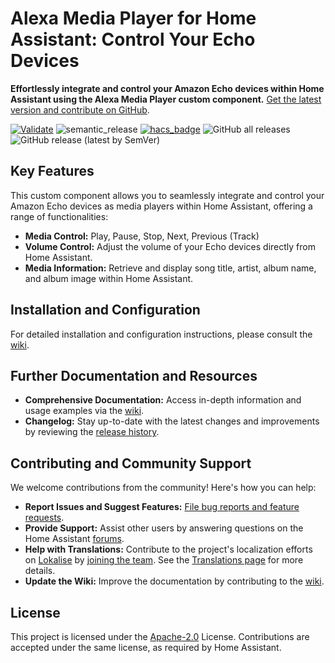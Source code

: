 # Alexa Media Player for Home Assistant: Control Your Echo Devices

**Effortlessly integrate and control your Amazon Echo devices within Home Assistant using the Alexa Media Player custom component.**  [Get the latest version and contribute on GitHub](https://github.com/alandtse/alexa_media_player).

[![Validate](https://github.com/alandtse/alexa_media_player/actions/workflows/validate.yaml/badge.svg)](https://github.com/alandtse/alexa_media_player/actions/workflows/validate.yaml)
![semantic_release](https://github.com/alandtse/alexa_media_player/workflows/semantic_release/badge.svg)
[![hacs_badge](https://img.shields.io/badge/HACS-Default-orange.svg)](https://github.com/hacs/integration)
![GitHub all releases](https://img.shields.io/github/downloads/alandtse/alexa_media_player/total)
![GitHub release (latest by SemVer)](https://img.shields.io/github/downloads/alandtse/alexa_media_player/latest/total)

## Key Features

This custom component allows you to seamlessly integrate and control your Amazon Echo devices as media players within Home Assistant, offering a range of functionalities:

*   **Media Control:** Play, Pause, Stop, Next, Previous (Track)
*   **Volume Control:** Adjust the volume of your Echo devices directly from Home Assistant.
*   **Media Information:** Retrieve and display song title, artist, album name, and album image within Home Assistant.

## Installation and Configuration

For detailed installation and configuration instructions, please consult the [wiki](https://github.com/alandtse/alexa_media_player/wiki/Configuration).

## Further Documentation and Resources

*   **Comprehensive Documentation:** Access in-depth information and usage examples via the [wiki](https://github.com/alandtse/alexa_media_player/wiki).
*   **Changelog:** Stay up-to-date with the latest changes and improvements by reviewing the [release history](https://github.com/alandtse/alexa_media_player/releases).

## Contributing and Community Support

We welcome contributions from the community! Here's how you can help:

*   **Report Issues and Suggest Features:**  [File bug reports and feature requests](https://github.com/alandtse/alexa_media_player/issues).
*   **Provide Support:** Assist other users by answering questions on the Home Assistant [forums](https://community.home-assistant.io/t/echo-devices-alexa-as-media-player-testers-needed/58639).
*   **Help with Translations:**  Contribute to the project's localization efforts on [Lokalise](https://app.lokalise.com/project/465185555eee18dd537ca6.39714580/) by [joining the team](https://lokalise.com/public/465185555eee18dd537ca6.39714580/).  See the [Translations page](https://github.com/alandtse/alexa_media_player/wiki/Translations) for more details.
*   **Update the Wiki:** Improve the documentation by contributing to the [wiki](https://github.com/alandtse/alexa_media_player/wiki).

## License

This project is licensed under the [Apache-2.0](LICENSE) License. Contributions are accepted under the same license, as required by Home Assistant.